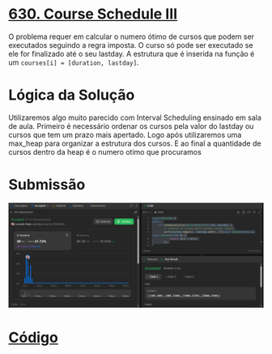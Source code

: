 # [630. Course Schedule III](https://leetcode.com/problems/course-schedule-iii/description/)

O problema requer em calcular o numero ótimo de cursos que podem ser executados seguindo a regra imposta. O curso só pode ser executado se ele for finalizado até o seu lastday. A estrutura que é inserida na função é um `courses[i] = [duration, lastday]`.

# Lógica da Solução 

Utilizaremos algo muito parecido com Interval Scheduling ensinado em sala de aula. Primeiro é necessário ordenar os cursos pela valor do lastday ou cursos que tem um prazo mais apertado. Logo após utilizaremos uma max_heap para organizar a estrutura dos cursos. E ao final a quantidade de cursos dentro da heap é o numero otimo que procuramos

# Submissão

![alt text](/assets/630_submit.png)

# [Código](./630_Course_Schedule_3.cpp)
